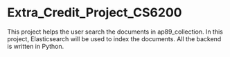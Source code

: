 # Extra_Credit_Project_CS6200

This project helps the user search the documents in ap89_collection. In this project, Elasticsearch will be used to index the documents. All the backend is written in Python.
